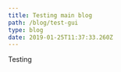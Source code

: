 ```yaml
---
title: Testing main blog
path: /blog/test-gui
type: blog
date: 2019-01-25T11:37:33.260Z
---
```

Testing
